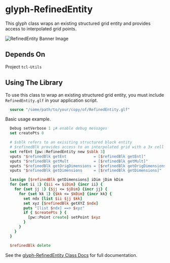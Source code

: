 # glyph-RefinedEntity
This glyph class wraps an existing structured grid entity and provides access to interpolated grid points.

![RefinedEntity Banner Image](../master/docs/images/banner.png  "RefinedEntity banner Image")

## Depends On

Project `tcl-Utils`


## Using The Library

To use this class to wrap an existing structured grid entity, you must include
`RefinedEntity.glf` in your application script.

```Tcl
  source "/some/path/to/your/copy/of/RefinedEntity.glf"
```

Basic usage example.

```Tcl
  Debug setVerbose 1 ;# enable debug messages
  set createPts 0

  # $sblk refers to an exisiting structured block entity
  # $refinedBlk provides access to an interpolated grid with a 3x cell density
  set refEnt [pw::RefinedEntity new $sblk 3]
  vputs "$refinedBlk getEnt            = [$refinedBlk getEnt]"
  vputs "$refinedBlk getMult           = [$refinedBlk getMult]"
  vputs "$refinedBlk getOrigDimensions = [$refinedBlk getOrigDimensions]"
  vputs "$refinedBlk getDimensions     = [$refinedBlk getDimensions]"

  lassign [$refinedBlk getDimensions] iDim jDim kDim
  for {set ii 1} {$ii <= $iDim} {incr ii} {
    for {set jj 1} {$jj <= $jDim} {incr jj} {
      for {set kk 1} {$kk <= $kDim} {incr kk} {
        set ndx [list $ii $jj $kk]
        set xyz [$refinedBlk getXYZ $ndx]
        puts "[list $ndx] ==> $xyz"
        if { $createPts } {
          [pw::Point create] setPoint $xyz
        }
      }
    }
  }

  $refinedBlk delete
```

See the [glyph-RefinedEntity Class Docs](docs/RefinedEntity.md) for full documentation.
